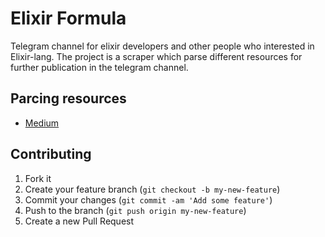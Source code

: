 # Elixir Formula

Telegram channel for elixir developers and other people who interested in Elixir-lang. The project is a scraper which parse different resources for further publication in the telegram channel.

## Parcing resources
  - [Medium](http://medium.com/)

## Contributing

1. Fork it
2. Create your feature branch (`git checkout -b my-new-feature`)
3. Commit your changes (`git commit -am 'Add some feature'`)
4. Push to the branch (`git push origin my-new-feature`)
5. Create a new Pull Request

